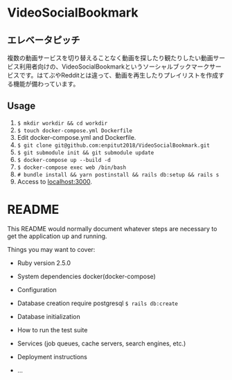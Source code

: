 # VideoSocialBookmark
## エレベータピッチ
複数の動画サービスを切り替えることなく動画を探したり観たりしたい動画サービス利用者向けの、VideoSocialBookmarkというソーシャルブックマークサービスです。はてぶやRedditとは違って、動画を再生したりプレイリストを作成する機能が備わっています。
## Usage
1. `$ mkdir workdir && cd workdir`
2. `$ touch docker-compose.yml Dockerfile`
3. Edit docker-compose.yml and Dockerfile.
4. `$ git clone git@github.com:enpitut2018/VideoSocialBookmark.git`
5. `$ git submodule init && git submodule update`
5. `$ docker-compose up --build -d`
6. `$ docker-compose exec web /bin/bash`
7. `# bundle install && yarn postinstall && rails db:setup && rails s`
8. Access to [localhost:3000](http://localhost:3000).

# README

This README would normally document whatever steps are necessary to get the
application up and running.

Things you may want to cover:

* Ruby version
2.5.0

* System dependencies
docker(docker-compose)

* Configuration

* Database creation
require postgresql
`$ rails db:create`

* Database initialization

* How to run the test suite

* Services (job queues, cache servers, search engines, etc.)

* Deployment instructions

* ...
